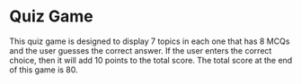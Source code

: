 # Quiz Game 
This quiz game is designed to display 7 topics in each one that has 8 MCQs and the user guesses the correct answer. If the user enters the correct choice, then it will add 10 points to the total score. The total score at the end of this game is 80.
